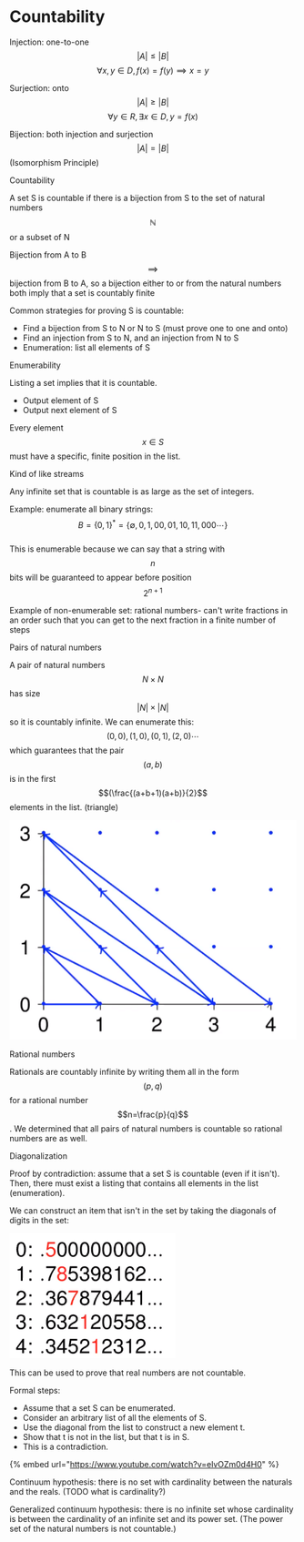 # Countability

Injection: one-to-one $$|A| \le |B|$$ $$\forall x,y \in D, f(x) = f(y) \implies x = y$$

Surjection: onto $$|A| \ge |B|$$$$\forall y \in R, \exists x \in D, y = f(x)$$

Bijection: both injection and surjection $$|A| = |B|$$ \(Isomorphism Principle\)





Countability

A set S is countable if there is a bijection from S to the set of natural numbers $$\mathbb{N}$$or a subset of N

Bijection from A to B $$\implies$$bijection from B to A, so a bijection either to or from the natural numbers both imply that a set is countably finite

Common strategies for proving S is countable:

* Find a bijection from S to N or N to S \(must prove one to one and onto\)
* Find an injection from S to N, and an injection from N to S
* Enumeration: list all elements of S

Enumerability

Listing a set implies that it is countable.

* Output element of S
* Output next element of S

Every element $$x \in S$$must have a specific, finite position in the list.

Kind of like streams

Any infinite set that is countable is as large as the set of integers.

Example: enumerate all binary strings: $$B = \{0, 1\}^* = \{\emptyset, 0, 1, 00, 01, 10, 11, 000 \cdots \}$$   
This is enumerable because we can say that a string with $$n$$bits will be guaranteed to appear before position $$2^{n+1}$$

Example of non-enumerable set: rational numbers- can't write fractions in an order such that you can get to the next fraction in a finite number of steps



Pairs of natural numbers

A pair of natural numbers $$N \times N$$ has size $$|N| \times |N|$$so it is countably infinite. We can enumerate this: $$(0,0), (1,0), (0,1), (2,0) \cdots$$which guarantees that the pair $$(a,b)$$is in the first $$(\frac{(a+b+1)(a+b)}{2}$$elements in the list. \(triangle\)

![](../.gitbook/assets/image%20%2813%29.png)

Rational numbers

Rationals are countably infinite by writing them all in the form $$(p,q)$$for a rational number $$n=\frac{p}{q}$$. We determined that all pairs of natural numbers is countable so rational numbers are as well.



Diagonalization

Proof by contradiction: assume that a set S is countable \(even if it isn't\). Then, there must exist a listing that contains all elements in the list \(enumeration\).

We can construct an item that isn't in the set by taking the diagonals of digits in the set:

![](../.gitbook/assets/image%20%2815%29.png)

This can be used to prove that real numbers are not countable.

Formal steps:

* Assume that a set S can be enumerated.
* Consider an arbitrary list of all the elements of S.
* Use the diagonal from the list to construct a new element t.
* Show that t is not in the list, but that t is in S.
* This is a contradiction.

{% embed url="https://www.youtube.com/watch?v=elvOZm0d4H0" %}

Continuum hypothesis: there is no set with cardinality between the naturals and the reals. \(TODO what is cardinality?\)

Generalized continuum hypothesis: there is no infinite set whose cardinality is between the cardinality of an infinite set and its power set. \(The power set of the natural numbers is not countable.\)

